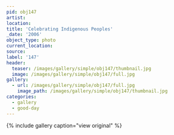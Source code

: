 ```yaml
---
pid: obj147
artist:
location:
title: 'Celebrating Indigenous Peoples'
_date: '2006'
object_type: photo
current_location:
source:
label: '147'
header:
  teaser: /images/gallery/simple/obj147/thumbnail.jpg
  image: /images/gallery/simple/obj147/full.jpg
gallery:
  - url: /images/gallery/simple/obj147/full.jpg
    image_path: /images/gallery/simple/obj147/thumbnail.jpg
categories:
  - gallery
  - good-day
---
```


{% include gallery caption="view original" %}
